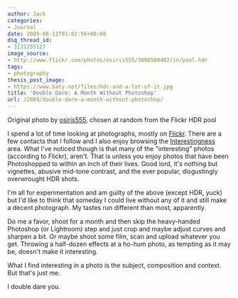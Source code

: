 ```yaml
---
author: Jack
categories:
- Journal
date: 2009-08-11T01:02:56+00:00
dsq_thread_id:
- 3131255127
image_source:
- http://www.flickr.com/photos/osiris555/3808500482/in/pool-hdr
tags:
- photography
thesis_post_image:
- https://www.baty.net/files/hdr-and-a-lot-of-it.jpg
title: 'Double Dare: A Month Without Photoshop'
url: /2009/double-dare-a-month-without-photoshop/
---
```


<span class="photo_caption">Original photo by [osiris555](http://www.flickr.com/photos/osiris555/3808500482/in/pool-hdr), chosen at random from the Flickr HDR pool</span>

I spend a lot of time looking at photographs, mostly on [Flickr](http://flickr.com/). There are a few contacts that I follow and I also enjoy browsing the [Interestingness](http://www.flickr.com/explore/interesting/7days/) area. What I've noticed though is that many of the "interesting" photos (according to Flickr), aren't. That is unless you enjoy photos that have been Photoshopped to within an inch of their lives. Good lord, it's nothing but vignettes, abusive mid-tone contrast, and the ever popular, disgustingly overwrought HDR shots.

I'm all for experimentation and am guilty of the above (except HDR, yuck) but I'd like to think that someday I could live without any of it and still make a decent photograph. My tastes run different than most, apparently.

Do me a favor, shoot for a month and then skip the heavy-handed Photoshop (or Lightroom) step and just crop and maybe adjust curves and sharpen a bit. Or maybe shoot some film, scan and upload whatever you get. Throwing a half-dozen effects at a ho-hum photo, as tempting as it may be, doesn't make it interesting.

What I find interesting in a photo is the subject, composition and context. But that's just me.

I double dare you.